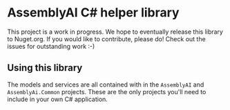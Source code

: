 # AssemblyAI C# helper library

This project is a work in progress. We hope to eventually release this library to Nuget.org.
If you would like to contribute, please do!
Check out the issues for outstanding work :-)

## Using this library

The models and services are all contained with in the `AssemblyAI` and `AssemblyAi.Common` projects. These are the only projects you'll need to include in your own C# application.